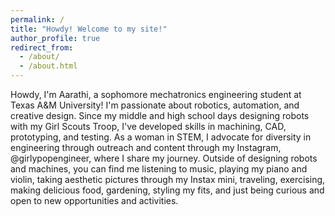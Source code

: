 ```yaml
---
permalink: /
title: "Howdy! Welcome to my site!"
author_profile: true
redirect_from: 
  - /about/
  - /about.html
---
```


Howdy, I'm Aarathi, a sophomore mechatronics engineering student at Texas A&M University! I'm passionate about robotics, automation, and creative design. Since my middle and high school days designing robots with my Girl Scouts Troop, I've developed skills in machining, CAD, prototyping, and testing. As a woman in STEM, I advocate for diversity in engineering through outreach and content through my Instagram, @girlypopengineer, where I share my journey. Outside of designing robots and machines, you can find me listening to music, playing my piano and violin, taking aesthetic pictures through my Instax mini, traveling, exercising, making delicious food, gardening, styling my fits, and just being curious and open to new opportunities and activities.
